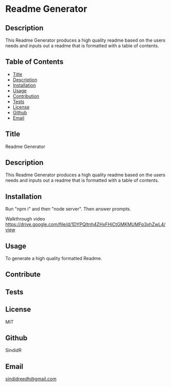 <h1>Readme Generator</h1>

## Description
This Readme Generator produces a high quality readme based on the users needs and inputs out a readme that is formatted with a table of contents.

## Table of Contents
- [Title](#title)
- [Description](#description)
- [Installation](#installation)
- [Usage](#usage)
- [Contribution](#contribution)
- [Tests](#tests)
- [License](#license)
- [Github](#github)
- [Email](#email)

## Title
Readme Generator

## Description
This Readme Generator produces a high quality readme based on the users needs and inputs out a readme that is formatted with a table of contents.

## Installation
Run "npm i" and then "node server". Then answer prompts.

Walkthrough video https://drive.google.com/file/d/1DYPQltnh4ZHxFHiCtGMKMUMFp3xhZwL4/view

## Usage
To generate a high quality formatted Readme.

## Contribute


## Tests


## License
MIT

## Github
SindidR

## Email
sindidreedh@gmail.com